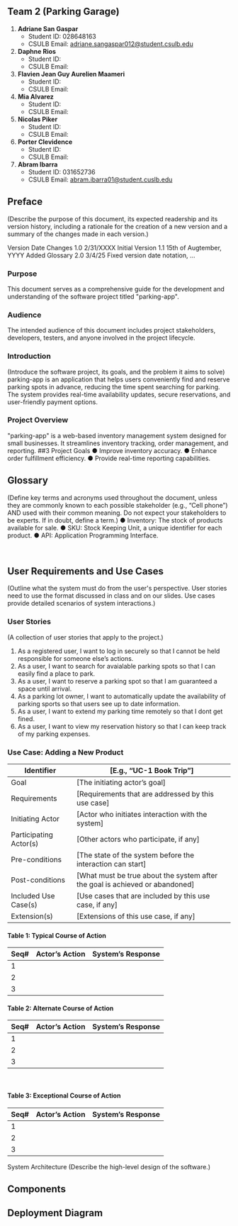 ## Team 2 (Parking Garage)

1.	**Adriane San Gaspar**
	- Student ID: 028648163
	- CSULB Email: adriane.sangaspar012@student.csulb.edu
2.	**Daphne Rios**
	- Student ID: 
	- CSULB Email: 
3.	**Flavien Jean Guy Aurelien Maameri**
	- Student ID:
	- CSULB Email: 
4.	**Mia Alvarez**
	- Student ID: 
	- CSULB Email: 
5.	**Nicolas Piker**
	- Student ID: 
	- CSULB Email: 
6.	**Porter Clevidence**
	- Student ID: 
	- CSULB Email: 
7.	**Abram Ibarra**
	- Student ID: 031652736
	- CSULB Email: abram.ibarra01@student.cuslb.edu

## Preface
(Describe the purpose of this document, its expected readership and its version history, including a rationale for the creation of a new version and a summary of the changes made in each version.)

Version	Date	Changes
1.0	2/31/XXXX	Initial Version
1.1	15th of Augtember, YYYY	Added Glossary
2.0	3/4/25
Fixed version date notation, …


### Purpose
This document serves as a comprehensive guide for the development and understanding of the software project titled "parking-app".

### Audience
The intended audience of this document includes project stakeholders, developers, testers, and anyone involved in the project lifecycle.

### Introduction
(Introduce the software project, its goals, and the problem it aims to solve)
parking-app is an application that helps users conveniently find and reserve parking spots in advance, reducing the time spent searching for parking. The system provides real-time availability updates, secure reservations, and user-friendly payment options.

### Project Overview
"parking-app" is a web-based inventory management system designed for small businesses. It streamlines inventory tracking, order management, and reporting.
##3 Project Goals
●	Improve inventory accuracy.
●	Enhance order fulfillment efficiency.
●	Provide real-time reporting capabilities.

## Glossary
(Define key terms and acronyms used throughout the document, unless they are commonly known to each possible stakeholder (e.g., “Cell phone”) AND used with their common meaning. Do not expect your stakeholders to be experts. If in doubt, define a term.)
●	Inventory: The stock of products available for sale.
●	SKU: Stock Keeping Unit, a unique identifier for each product.
●	API: Application Programming Interface.

 
## User Requirements and Use Cases
(Outline what the system must do from the user's perspective. User stories need to use the format discussed in class and on our slides. Use cases provide detailed scenarios of system interactions.)

### User Stories
(A collection of user stories that apply to the project.)


1.	As a registered user, I want to log in securely so that I cannot be held responsible for someone else’s actions.
2.	As a user, I want to search for avaialable parking spots so that I can easily find a place to park.
3.	As a user, I want to reserve a parking spot so that I am guaranteed a space until arrival.
4.	As a parking lot owner, I want to automatically update the availability of parking sports so that users see up to date information.
5.	As a user, I want to extend my parking time remotely so that I dont get fined.
6.	As a user, I want to view my reservation history so that I can keep track of my parking expenses.

### Use Case: Adding a New Product
| Identifier | [E.g., “UC-1 Book Trip”]   |
| - | - |
| Goal |	[The initiating actor’s goal] |
Requirements|	[Requirements that are addressed by this use case]
Initiating Actor|	[Actor who initiates interaction with the system]
Participating Actor(s)	|[Other actors who participate, if any]
Pre-conditions	|[The state of the system before the interaction can start]
Post-conditions	|[What must be true about the system after the goal is achieved or abandoned]
Included Use Case(s)	|[Use cases that are included by this use case, if any]
Extension(s)	|[Extensions of this use case, if any]

#### Table 1: Typical Course of Action
| Seq# |	Actor’s Action |	System’s Response |
|-|-|-|
1|
2|		
3|	
		
		
		
		

#### Table 2: Alternate Course of Action
| Seq# |	Actor’s Action |	System’s Response |
|-|-|-|
1|		
2|		
3|		
		
		
		

 
#### Table 3: Exceptional Course of Action
| Seq# |	Actor’s Action |	System’s Response |
|-|-|-|
1|		
2|		
3|		
		
		
		


System Architecture
(Describe the high-level design of the software.)

## Components

## Deployment Diagram
